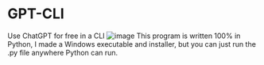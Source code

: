 # GPT-CLI
Use ChatGPT for free in a CLI
![image](https://github.com/nmsderp/GPT-CLI/assets/130254323/0a216d6d-ab18-4277-b7b7-7fceacac63a9)
This program is written 100% in Python, I made a Windows executable and installer, but you can just run the .py file anywhere Python can run.

